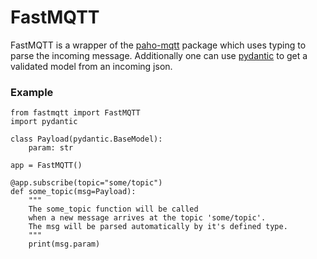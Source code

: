 # FastMQTT

FastMQTT is a wrapper of the [paho-mqtt](https://github.com/eclipse/paho.mqtt.python) package which uses typing to parse the incoming message. Additionally one can use [pydantic](https://github.com/pydantic/pydantic) to get a validated model from an incoming json.

### Example
```
from fastmqtt import FastMQTT
import pydantic

class Payload(pydantic.BaseModel):
    param: str

app = FastMQTT()

@app.subscribe(topic="some/topic")
def some_topic(msg=Payload):
    """
    The some_topic function will be called 
    when a new message arrives at the topic 'some/topic'.
    The msg will be parsed automatically by it's defined type.
    """
    print(msg.param)
```